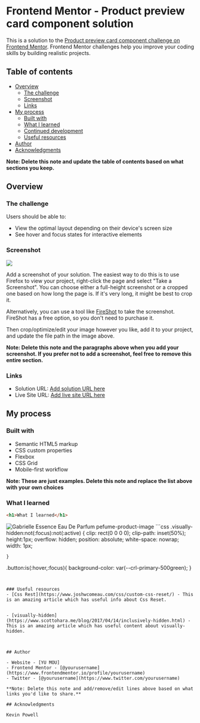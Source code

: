 # Frontend Mentor - Product preview card component solution

This is a solution to the [Product preview card component challenge on Frontend Mentor](https://www.frontendmentor.io/challenges/product-preview-card-component-GO7UmttRfa). Frontend Mentor challenges help you improve your coding skills by building realistic projects. 

## Table of contents

- [Overview](#overview)
  - [The challenge](#the-challenge)
  - [Screenshot](#screenshot)
  - [Links](#links)
- [My process](#my-process)
  - [Built with](#built-with)
  - [What I learned](#what-i-learned)
  - [Continued development](#continued-development)
  - [Useful resources](#useful-resources)
- [Author](#author)
- [Acknowledgments](#acknowledgments)

**Note: Delete this note and update the table of contents based on what sections you keep.**

## Overview

### The challenge

Users should be able to:

- View the optimal layout depending on their device's screen size
- See hover and focus states for interactive elements

### Screenshot

![](./screenshot.jpg)

Add a screenshot of your solution. The easiest way to do this is to use Firefox to view your project, right-click the page and select "Take a Screenshot". You can choose either a full-height screenshot or a cropped one based on how long the page is. If it's very long, it might be best to crop it.

Alternatively, you can use a tool like [FireShot](https://getfireshot.com/) to take the screenshot. FireShot has a free option, so you don't need to purchase it. 

Then crop/optimize/edit your image however you like, add it to your project, and update the file path in the image above.

**Note: Delete this note and the paragraphs above when you add your screenshot. If you prefer not to add a screenshot, feel free to remove this entire section.**

### Links

- Solution URL: [Add solution URL here](https://your-solution-url.com)
- Live Site URL: [Add live site URL here](https://your-live-site-url.com)

## My process

### Built with

- Semantic HTML5 markup
- CSS custom properties
- Flexbox
- CSS Grid
- Mobile-first workflow


**Note: These are just examples. Delete this note and replace the list above with your own choices**

### What I learned

```html
<h1>What I learned</h1>
```
  <picture class="product-img">
        <source srcset="" media="(min-width:600px)">
        <img src="" alt="Gabrielle Essence Eau De Parfum pefume-product-image" />
  </picture>
```css
  .visually-hidden:not(:focus):not(:active) {
      clip: rect(0 0 0 0);  
      clip-path: inset(50%);
      height:1px;
      overflow: hidden;
      position: absolute;
      white-space: nowrap; 
      width: 1px;

    }


  .button:is(:hover,:focus){
      background-color: var(--crl-primary-500green);
  }
```


### Useful resources
- [Css Rest](https://www.joshwcomeau.com/css/custom-css-reset/) - This is an amazing article which has useful info about Css Reset.


- [visually-hidden](https://www.scottohara.me/blog/2017/04/14/inclusively-hidden.html) - This is an amazing article which has useful content about visually-hidden.



## Author

- Website - [YU MOU]
- Frontend Mentor - [@yourusername](https://www.frontendmentor.io/profile/yourusername)
- Twitter - [@yourusername](https://www.twitter.com/yourusername)

**Note: Delete this note and add/remove/edit lines above based on what links you'd like to share.**

## Acknowledgments

Kevin Powell

